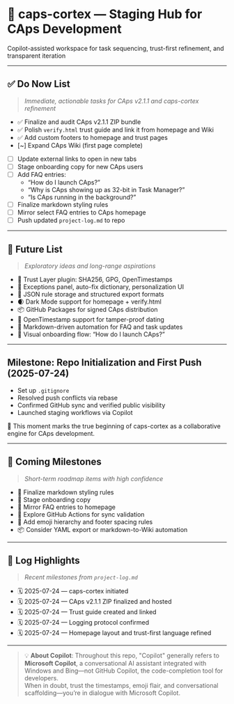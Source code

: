 # 🧠 caps-cortex — Staging Hub for CAps Development  
Copilot-assisted workspace for task sequencing, trust-first refinement, and transparent iteration

---

## ✅ Do Now List  
> _Immediate, actionable tasks for CAps v2.1.1 and caps-cortex refinement_

- ✅ Finalize and audit CAps v2.1.1 ZIP bundle  
- ✅ Polish `verify.html` trust guide and link it from homepage and Wiki  
- ✅ Add custom footers to homepage and trust pages  
- [~] Expand CAps Wiki (first page complete)  
- [ ] Update external links to open in new tabs  
- [ ] Stage onboarding copy for new CAps users  
- [ ] Add FAQ entries:  
  - “How do I launch CAps?”  
  - “Why is CAps showing up as 32-bit in Task Manager?”  
  - “Is CAps running in the background?”  
- [ ] Finalize markdown styling rules  
- [ ] Mirror select FAQ entries to CAps homepage  
- [ ] Push updated `project-log.md` to repo

---

## 🧪 Future List  
> _Exploratory ideas and long-range aspirations_

- 🔐 Trust Layer plugin: SHA256, GPG, OpenTimestamps  
- 🧩 Exceptions panel, auto-fix dictionary, personalization UI  
- 🧰 JSON rule storage and structured export formats  
- 🌒 Dark Mode support for homepage + verify.html  
- 📦 GitHub Packages for signed CAps distribution  
- 🧪 OpenTimestamp support for tamper-proof dating  
- 🧼 Markdown-driven automation for FAQ and task updates  
- 🧱 Visual onboarding flow: “How do I launch CAps?”

---

## Milestone: Repo Initialization and First Push (2025-07-24)

* Set up `.gitignore`
* Resolved push conflicts via rebase
* Confirmed GitHub sync and verified public visibility
* Launched staging workflows via Copilot

🧠 This moment marks the true beginning of caps-cortex as a collaborative engine for CAps development.

---

## 🔮 Coming Milestones  
> _Short-term roadmap items with high confidence_

- 🧭 Finalize markdown styling rules  
- 🧩 Stage onboarding copy  
- 🧼 Mirror FAQ entries to homepage  
- 🧪 Explore GitHub Actions for sync validation  
- 🧱 Add emoji hierarchy and footer spacing rules  
- 📦 Consider YAML export or markdown-to-Wiki automation

---

## 📘 Log Highlights  
> _Recent milestones from `project-log.md`_

- 🗓️ 2025-07-24 — caps-cortex initiated  
- 🗓️ 2025-07-24 — CAps v2.1.1 ZIP finalized and hosted  
- 🗓️ 2025-07-24 — Trust guide created and linked  
- 🗓️ 2025-07-24 — Logging protocol confirmed  
- 🗓️ 2025-07-24 — Homepage layout and trust-first language refined

---

> 💡 **About Copilot**: Throughout this repo, "Copilot" generally refers to **Microsoft Copilot**, a conversational AI assistant integrated with Windows and Bing—not GitHub Copilot, the code-completion tool for developers.  
> When in doubt, trust the timestamps, emoji flair, and conversational scaffolding—you’re in dialogue with Microsoft Copilot.
